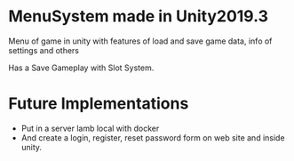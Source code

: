 # MenuSystem made in Unity2019.3

Menu of game in unity with features of load and save game data, info of settings  and others

Has a Save Gameplay with Slot System.

# Future Implementations
- Put in a server lamb local with docker 
- And create a login, register, reset password form on web site and inside unity.
